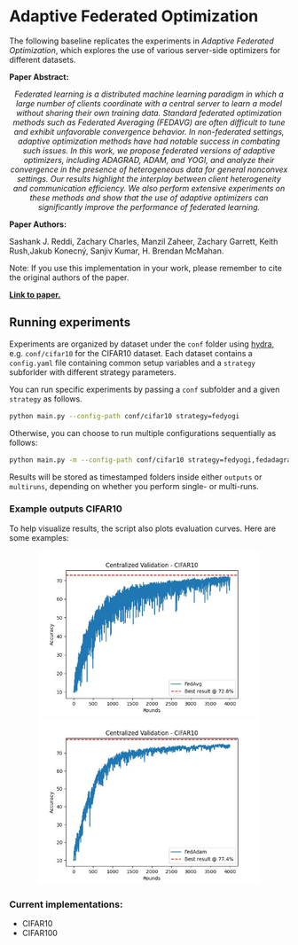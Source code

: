 # Adaptive Federated Optimization 

The following baseline replicates the experiments in *Adaptive Federated Optimization*, which explores the use of various server-side optimizers for different datasets.

**Paper Abstract:** 

<center>
<i>Federated learning is a distributed machine learning paradigm in which a large
number of clients coordinate with a central server to learn a model without sharing
their own training data. Standard federated optimization methods such as Federated Averaging (FEDAVG) are often difficult to tune and exhibit unfavorable
convergence behavior. In non-federated settings, adaptive optimization methods
have had notable success in combating such issues. In this work, we propose federated versions of adaptive optimizers, including ADAGRAD, ADAM, and YOGI,
and analyze their convergence in the presence of heterogeneous data for general
nonconvex settings. Our results highlight the interplay between client heterogeneity
and communication efficiency. We also perform extensive experiments on these
methods and show that the use of adaptive optimizers can significantly improve the
performance of federated learning.</i>
</center>

**Paper Authors:** 

Sashank J. Reddi, Zachary Charles, Manzil Zaheer, Zachary Garrett, Keith Rush,Jakub Konecný, Sanjiv Kumar, H. Brendan McMahan.


Note: If you use this implementation in your work, please remember to cite the original authors of the paper. 

**[Link to paper.](https://arxiv.org/pdf/2003.00295.pdf)**


## Running experiments

Experiments are organized by dataset under the `conf` folder using [hydra](https://hydra.cc/docs/tutorials/), e.g. `conf/cifar10` for the CIFAR10 dataset. 
Each dataset contains a `config.yaml` file containing common setup variables and a `strategy` subforlder with different strategy parameters.

You can run specific experiments by passing a `conf` subfolder and a given `strategy` as follows. 
```sh
python main.py --config-path conf/cifar10 strategy=fedyogi
``` 

Otherwise, you can choose to run multiple configurations sequentially as follows:
```sh
python main.py -m --config-path conf/cifar10 strategy=fedyogi,fedadagrad,fedadam,fedavg
``` 
Results will be stored as timestamped folders inside either `outputs` or `multiruns`, depending on whether you perform single- or multi-runs. 

### Example outputs CIFAR10

To help visualize results, the script also plots evaluation curves. Here are some examples:
<center>
<img src="cifar10_fedavg.jpeg" alt="CIFAR10 - FedAvg" width="400" />
<img src="cifar10_fedadam.jpeg" alt="CIFAR10 - FedAdam" width="400" />
</center>

### Current implementations:
- CIFAR10
- CIFAR100


